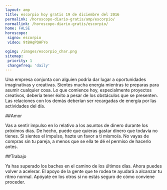 ```yaml
---
layout: amp
title: escorpio hoy gratis 19 de diciembre del 2016 
permalink: /horoscopo-diario-gratis/amp/escorpio/
normallink: /horoscopo-diario-gratis/escorpio/
home: FALSE
horoscopo:
 signo: escorpio
 video: 9tBHqPQHFYo

ogimg: /images/escorpio_char.png
sitemap:
 priority: 1
 changefreq: 'daily'
---
```



Una empresa conjunta con alguien podría dar lugar a oportunidades imaginativas y creativas. Sientes mucha energía mientras te preparas para asumir cualquier cosa. Lo que comience hoy, especialmente proyectos creativos, debería tener éxito a pesar de los obstáculos que se presenten. Las relaciones con los demás deberían ser recargadas de energía por las actividades del día.

##Amor

Vas a sentir impulso en lo relativo a los asuntos de dinero durante los próximos días. De hecho, puede que quieras gastar dinero que todavía no tienes. Si sientes el impulso, hazte un favor a ti mismo/a. No vayas de compras sin tu pareja, a menos que se ella te dé el permiso de hacerlo antes.

##Trabajo

Ya has superado los baches en el camino de los últimos días. Ahora puedes volver a acelerar. El apoyo de la gente que te rodea te ayudará a alcanzar tu ritmo normal. Apóyate en los otros si no estás seguro de cómo conviene proceder.